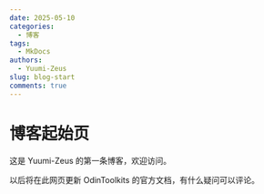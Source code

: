 ```yaml
---
date: 2025-05-10
categories:
  - 博客
tags:
  - MkDocs
authors:
  - Yuumi-Zeus
slug: blog-start
comments: true
---
```


# 博客起始页

这是 Yuumi-Zeus 的第一条博客，欢迎访问。

<!-- more -->

以后将在此网页更新 OdinToolkits 的官方文档，有什么疑问可以评论。
